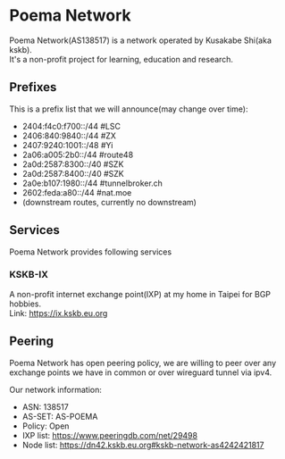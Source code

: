 # Poema Network
Poema Network(AS138517) is a network operated by Kusakabe Shi(aka kskb).  
It's a non-profit project for learning, education and research.

## Prefixes
This is a prefix list that we will announce(may change over time):
* 2404:f4c0:f700::/44 #LSC
* 2406:840:9840::/44 #ZX
* 2407:9240:1001::/48 #Yi
* 2a06:a005:2b0::/44 #route48
* 2a0d:2587:8300::/40 #SZK
* 2a0d:2587:8400::/40 #SZK
* 2a0e:b107:1980::/44 #tunnelbroker.ch
* 2602:feda:a80::/44 #nat.moe
* (downstream routes, currently no downstream)

## Services
Poema Network provides following services

### KSKB-IX
A non-profit internet exchange point(IXP) at my home in Taipei for BGP hobbies.  
Link: https://ix.kskb.eu.org

## Peering
Poema Network has open peering policy, we are willing to peer over any exchange points we have in common or over wireguard tunnel via ipv4.

Our network information:
* ASN: 138517
* AS-SET: AS-POEMA
* Policy: Open
* IXP list: https://www.peeringdb.com/net/29498
* Node list: https://dn42.kskb.eu.org#kskb-network-as4242421817
